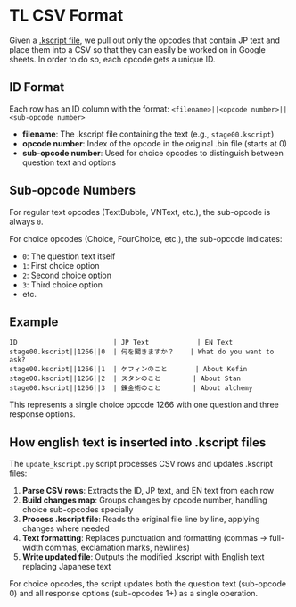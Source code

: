 # TL CSV Format

Given a [.kscript file](https://github.com/Kaisaan/lostkefin/kscript.md), we pull out only the opcodes that contain JP text and place them into a CSV so that they can easily be worked on in Google sheets. In order to do so, each opcode gets a unique ID.

## ID Format

Each row has an ID column with the format: `<filename>||<opcode number>||<sub-opcode number>`

- **filename**: The .kscript file containing the text (e.g., `stage00.kscript`)
- **opcode number**: Index of the opcode in the original .bin file (starts at 0)
- **sub-opcode number**: Used for choice opcodes to distinguish between question text and options

## Sub-opcode Numbers

For regular text opcodes (TextBubble, VNText, etc.), the sub-opcode is always `0`.

For choice opcodes (Choice, FourChoice, etc.), the sub-opcode indicates:
- `0`: The question text itself
- `1`: First choice option
- `2`: Second choice option
- `3`: Third choice option
- etc.

## Example

```
ID                        | JP Text            | EN Text
stage00.kscript||1266||0  | 何を聞きますか？    | What do you want to ask?
stage00.kscript||1266||1  | ケフィンのこと       | About Kefin
stage00.kscript||1266||2  | スタンのこと        | About Stan
stage00.kscript||1266||3  | 錬金術のこと        | About alchemy
```

This represents a single choice opcode 1266 with one question and three response options.

## How english text is inserted into .kscript files

The `update_kscript.py` script processes CSV rows and updates .kscript files:

1. **Parse CSV rows**: Extracts the ID, JP text, and EN text from each row
2. **Build changes map**: Groups changes by opcode number, handling choice sub-opcodes specially
3. **Process .kscript file**: Reads the original file line by line, applying changes where needed
4. **Text formatting**: Replaces punctuation and formatting (commas → full-width commas, exclamation marks, newlines)
5. **Write updated file**: Outputs the modified .kscript with English text replacing Japanese text

For choice opcodes, the script updates both the question text (sub-opcode 0) and all response options (sub-opcodes 1+) as a single operation.